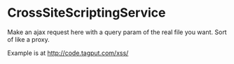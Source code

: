 # CrossSiteScriptingService
Make an ajax request here with a query param of the real file you want.  Sort of like a proxy.

Example is at http://code.tagput.com/xss/
